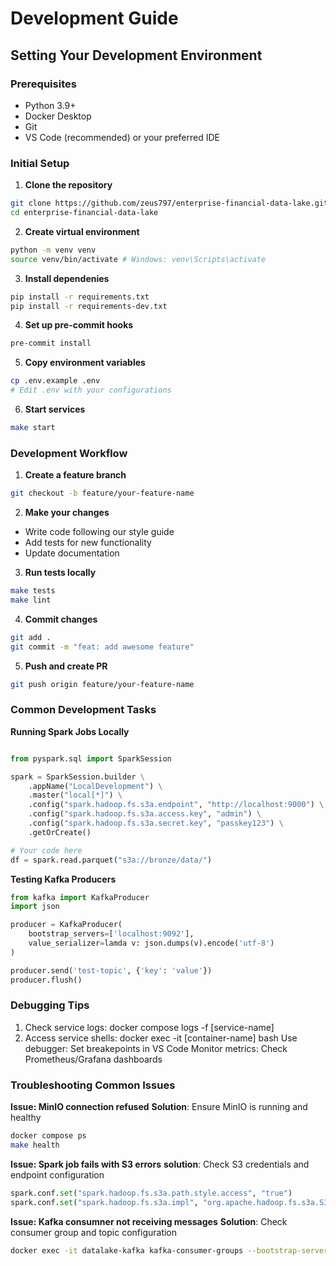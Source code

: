 # Development Guide

## Setting Your Development Environment

### Prerequisites
- Python 3.9+
- Docker Desktop
- Git
- VS Code (recommended) or your preferred IDE

### Initial Setup

1. **Clone the repository**
```bash
git clone https://github.com/zeus797/enterprise-financial-data-lake.git
cd enterprise-financial-data-lake
```

2. **Create virtual environment**
```bash
python -m venv venv
source venv/bin/activate # Windows: venv\Scripts\activate
```

3. **Install dependenies**
```bash
pip install -r requirements.txt
pip install -r requirements-dev.txt
```

4. **Set up pre-commit hooks**
```bash
pre-commit install
```

5. **Copy environment variables**
```bash
cp .env.example .env
# Edit .env with your configurations
```

6. **Start services**
```bash
make start
```

### Development Workflow

1. **Create a feature branch**
```bash
git checkout -b feature/your-feature-name
```

2. **Make your changes**
- Write code following our style guide
- Add tests for new functionality
- Update documentation

3. **Run tests locally**
```bash
make tests
make lint
```

4. **Commit changes**
```bash
git add .
git commit -m "feat: add awesome feature"
```

5. **Push and create PR**
```bash
git push origin feature/your-feature-name
```

### Common Development Tasks

**Running Spark Jobs Locally**
```python

from pyspark.sql import SparkSession

spark = SparkSession.builder \
    .appName("LocalDevelopment") \
    .master("local[*]") \
    .config("spark.hadoop.fs.s3a.endpoint", "http://localhost:9000") \
    .config("spark.hadoop.fs.s3a.access.key", "admin") \
    .config("spark.hadoop.fs.s3a.secret.key", "passkey123") \
    .getOrCreate()

# Your code here
df = spark.read.parquet("s3a://bronze/data/")
```

**Testing Kafka Producers**
```python
from kafka import KafkaProducer
import json

producer = KafkaProducer(
    bootstrap_servers=['localhost:9092'],
    value_serializer=lamda v: json.dumps(v).encode('utf-8')
)

producer.send('test-topic', {'key': 'value'})
producer.flush()
```

### Debugging Tips
1. Check service logs: docker compose logs -f [service-name]
2. Access service shells: docker exec -it [container-name] bash
Use debugger: Set breakepoints in VS Code
Monitor metrics: Check Prometheus/Grafana dashboards

### Troubleshooting Common Issues
**Issue: MinIO connection refused**
**Solution**: Ensure MinIO is running and healthy
```bash
docker compose ps
make health
```

**Issue: Spark job fails with S3 errors**
**solution**: Check S3 credentials and endpoint configuration
```python
spark.conf.set("spark.hadoop.fs.s3a.path.style.access", "true")
spark.conf.set("spark.hadoop.fs.s3a.impl", "org.apache.hadoop.fs.s3a.S3AFileSystem")
```

**Issue: Kafka consumner not receiving messages**
**Solution**: Check consumer group and topic configuration
```bash
docker exec -it datalake-kafka kafka-consumer-groups --bootstrap-server localhost:9092 --list
```